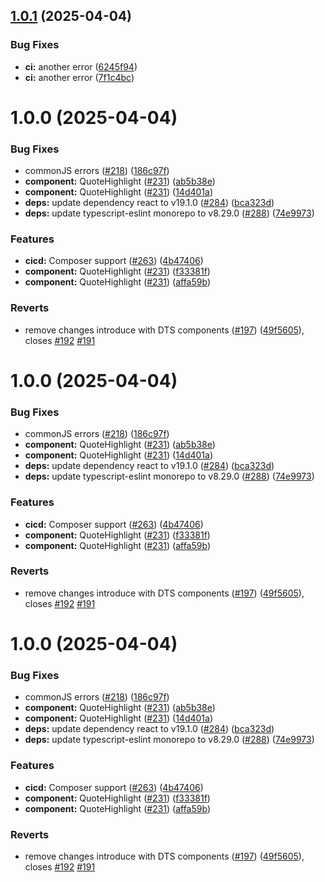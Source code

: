 ## [1.0.1](https://github.com/cyber-guard-org/undrr-mangrove/compare/v1.0.0...v1.0.1) (2025-04-04)


### Bug Fixes

* **ci:** another error ([6245f94](https://github.com/cyber-guard-org/undrr-mangrove/commit/6245f94bf0a7c20fba8c87d220f85aeffcf75a93))
* **ci:** another error ([7f1c4bc](https://github.com/cyber-guard-org/undrr-mangrove/commit/7f1c4bca4209b26f90907f2a4aecf9976ce0628e))

# 1.0.0 (2025-04-04)


### Bug Fixes

* commonJS errors ([#218](https://github.com/cyber-guard-org/undrr-mangrove/issues/218)) ([186c97f](https://github.com/cyber-guard-org/undrr-mangrove/commit/186c97f7e553ef410fec3b72ae1efa76cd5c2543))
* **component:** QuoteHighlight ([#231](https://github.com/cyber-guard-org/undrr-mangrove/issues/231)) ([ab5b38e](https://github.com/cyber-guard-org/undrr-mangrove/commit/ab5b38e7dc82fb53c009ad672b4fc6521ed518bb))
* **component:** QuoteHighlight ([#231](https://github.com/cyber-guard-org/undrr-mangrove/issues/231)) ([14d401a](https://github.com/cyber-guard-org/undrr-mangrove/commit/14d401a5e1ee1410ec2a7fb43c871049b79097c2))
* **deps:** update dependency react to v19.1.0 ([#284](https://github.com/cyber-guard-org/undrr-mangrove/issues/284)) ([bca323d](https://github.com/cyber-guard-org/undrr-mangrove/commit/bca323d3d586c366d0bf498284de0a8979dd0253))
* **deps:** update typescript-eslint monorepo to v8.29.0 ([#288](https://github.com/cyber-guard-org/undrr-mangrove/issues/288)) ([74e9973](https://github.com/cyber-guard-org/undrr-mangrove/commit/74e9973534e774d02e3617c64ce51b8b4fcd3554))


### Features

* **cicd:** Composer support ([#263](https://github.com/cyber-guard-org/undrr-mangrove/issues/263)) ([4b47406](https://github.com/cyber-guard-org/undrr-mangrove/commit/4b47406ad81f7b15f1ca1c225fe87595c885ef0a))
* **component:** QuoteHighlight ([#231](https://github.com/cyber-guard-org/undrr-mangrove/issues/231)) ([f33381f](https://github.com/cyber-guard-org/undrr-mangrove/commit/f33381f9cbfcf659a0c571b37688b15058ce7cba))
* **component:** QuoteHighlight ([#231](https://github.com/cyber-guard-org/undrr-mangrove/issues/231)) ([affa59b](https://github.com/cyber-guard-org/undrr-mangrove/commit/affa59bb8b017d28576ca982c02edf756ba0ffe4))


### Reverts

* remove changes introduce with DTS components ([#197](https://github.com/cyber-guard-org/undrr-mangrove/issues/197)) ([49f5605](https://github.com/cyber-guard-org/undrr-mangrove/commit/49f56059518217b4ffdc89e7246563023e9de0a7)), closes [#192](https://github.com/cyber-guard-org/undrr-mangrove/issues/192) [#191](https://github.com/cyber-guard-org/undrr-mangrove/issues/191)

# 1.0.0 (2025-04-04)


### Bug Fixes

* commonJS errors ([#218](https://github.com/cyber-guard-org/undrr-mangrove/issues/218)) ([186c97f](https://github.com/cyber-guard-org/undrr-mangrove/commit/186c97f7e553ef410fec3b72ae1efa76cd5c2543))
* **component:** QuoteHighlight ([#231](https://github.com/cyber-guard-org/undrr-mangrove/issues/231)) ([ab5b38e](https://github.com/cyber-guard-org/undrr-mangrove/commit/ab5b38e7dc82fb53c009ad672b4fc6521ed518bb))
* **component:** QuoteHighlight ([#231](https://github.com/cyber-guard-org/undrr-mangrove/issues/231)) ([14d401a](https://github.com/cyber-guard-org/undrr-mangrove/commit/14d401a5e1ee1410ec2a7fb43c871049b79097c2))
* **deps:** update dependency react to v19.1.0 ([#284](https://github.com/cyber-guard-org/undrr-mangrove/issues/284)) ([bca323d](https://github.com/cyber-guard-org/undrr-mangrove/commit/bca323d3d586c366d0bf498284de0a8979dd0253))
* **deps:** update typescript-eslint monorepo to v8.29.0 ([#288](https://github.com/cyber-guard-org/undrr-mangrove/issues/288)) ([74e9973](https://github.com/cyber-guard-org/undrr-mangrove/commit/74e9973534e774d02e3617c64ce51b8b4fcd3554))


### Features

* **cicd:** Composer support ([#263](https://github.com/cyber-guard-org/undrr-mangrove/issues/263)) ([4b47406](https://github.com/cyber-guard-org/undrr-mangrove/commit/4b47406ad81f7b15f1ca1c225fe87595c885ef0a))
* **component:** QuoteHighlight ([#231](https://github.com/cyber-guard-org/undrr-mangrove/issues/231)) ([f33381f](https://github.com/cyber-guard-org/undrr-mangrove/commit/f33381f9cbfcf659a0c571b37688b15058ce7cba))
* **component:** QuoteHighlight ([#231](https://github.com/cyber-guard-org/undrr-mangrove/issues/231)) ([affa59b](https://github.com/cyber-guard-org/undrr-mangrove/commit/affa59bb8b017d28576ca982c02edf756ba0ffe4))


### Reverts

* remove changes introduce with DTS components ([#197](https://github.com/cyber-guard-org/undrr-mangrove/issues/197)) ([49f5605](https://github.com/cyber-guard-org/undrr-mangrove/commit/49f56059518217b4ffdc89e7246563023e9de0a7)), closes [#192](https://github.com/cyber-guard-org/undrr-mangrove/issues/192) [#191](https://github.com/cyber-guard-org/undrr-mangrove/issues/191)

# 1.0.0 (2025-04-04)


### Bug Fixes

* commonJS errors ([#218](https://github.com/cyber-guard-org/undrr-mangrove/issues/218)) ([186c97f](https://github.com/cyber-guard-org/undrr-mangrove/commit/186c97f7e553ef410fec3b72ae1efa76cd5c2543))
* **component:** QuoteHighlight ([#231](https://github.com/cyber-guard-org/undrr-mangrove/issues/231)) ([ab5b38e](https://github.com/cyber-guard-org/undrr-mangrove/commit/ab5b38e7dc82fb53c009ad672b4fc6521ed518bb))
* **component:** QuoteHighlight ([#231](https://github.com/cyber-guard-org/undrr-mangrove/issues/231)) ([14d401a](https://github.com/cyber-guard-org/undrr-mangrove/commit/14d401a5e1ee1410ec2a7fb43c871049b79097c2))
* **deps:** update dependency react to v19.1.0 ([#284](https://github.com/cyber-guard-org/undrr-mangrove/issues/284)) ([bca323d](https://github.com/cyber-guard-org/undrr-mangrove/commit/bca323d3d586c366d0bf498284de0a8979dd0253))
* **deps:** update typescript-eslint monorepo to v8.29.0 ([#288](https://github.com/cyber-guard-org/undrr-mangrove/issues/288)) ([74e9973](https://github.com/cyber-guard-org/undrr-mangrove/commit/74e9973534e774d02e3617c64ce51b8b4fcd3554))


### Features

* **cicd:** Composer support ([#263](https://github.com/cyber-guard-org/undrr-mangrove/issues/263)) ([4b47406](https://github.com/cyber-guard-org/undrr-mangrove/commit/4b47406ad81f7b15f1ca1c225fe87595c885ef0a))
* **component:** QuoteHighlight ([#231](https://github.com/cyber-guard-org/undrr-mangrove/issues/231)) ([f33381f](https://github.com/cyber-guard-org/undrr-mangrove/commit/f33381f9cbfcf659a0c571b37688b15058ce7cba))
* **component:** QuoteHighlight ([#231](https://github.com/cyber-guard-org/undrr-mangrove/issues/231)) ([affa59b](https://github.com/cyber-guard-org/undrr-mangrove/commit/affa59bb8b017d28576ca982c02edf756ba0ffe4))


### Reverts

* remove changes introduce with DTS components ([#197](https://github.com/cyber-guard-org/undrr-mangrove/issues/197)) ([49f5605](https://github.com/cyber-guard-org/undrr-mangrove/commit/49f56059518217b4ffdc89e7246563023e9de0a7)), closes [#192](https://github.com/cyber-guard-org/undrr-mangrove/issues/192) [#191](https://github.com/cyber-guard-org/undrr-mangrove/issues/191)

